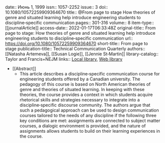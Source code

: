 date:: Июнь 1, 1999
issn:: 1057-2252
issue:: 3
doi:: 10.1080/10572259909364670
title:: @From page to stage How theories of genre and situated learning help introduce engineering students to discipline‐specific communication
pages:: 301-316
volume:: 8
item-type:: [[journalArticle]]
access-date:: 2022-01-17T06:33:48Z
original-title:: From page to stage: How theories of genre and situated learning help introduce engineering students to discipline‐specific communication
url:: https://doi.org/10.1080/10572259909364670
short-title:: From page to stage
publication-title:: Technical Communication Quarterly
authors:: [[Natasha Artemeva]], [[Susan Logie]], [[Jennie St‐Martin]]
library-catalog:: Taylor and Francis+NEJM
links:: [Local library](zotero://select/library/items/YZKTUTZ5), [Web library](https://www.zotero.org/users/6520516/items/YZKTUTZ5)

- [[Abstract]]
	- This article describes a discipline‐specific communication course for engineering students offered by a Canadian university. The pedagogy of this course is based on North American theories of genre and theories of situated learning. In keeping with these theories, the course provides a context in which students acquire rhetorical skills and strategies necessary to integrate into a discipline‐specific discourse community. The authors argue that such a pedagogical approach can be used to design communication courses tailored to the needs of any discipline if the following three key conditions are met: assignments are connected to subject matter courses, a dialogic environment is provided, and the nature of assignments allows students to build on their learning experiences in the course.